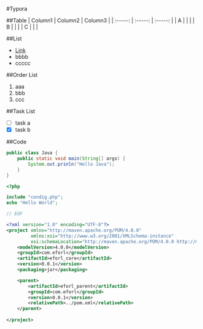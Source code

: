 #Typora

##Table
| Column1 | Column2 | Column3 |
| :-----: | :-----: | :-----: |
|    A    |         |         |
|    B    |         |         |
|    C    |         |         |

##List
- [Link](https://typora.io/)
- bbbb
- ccccc

##Order List
  1. aaa
  2. bbb
  3. ccc

##Task List
- [ ] task a
- [x] task b

##Code

```java
public class Java {
    public static void main(String[] args) {
        System.out.prinln("Hello Java");
    }
}
```

```php
<?php

include "condig.php";
echo "Hello World";

// EOF
```

```xml
<?xml version="1.0" encoding="UTF-8"?>
<project xmlns="http://maven.apache.org/POM/4.0.0"
         xmlns:xsi="http://www.w3.org/2001/XMLSchema-instance"
         xsi:schemaLocation="http://maven.apache.org/POM/4.0.0 http://maven.apache.org/xsd/maven-4.0.0.xsd">
    <modelVersion>4.0.0</modelVersion>
    <groupId>com.eforl</groupId>
    <artifactId>eforl_core</artifactId>
    <version>0.0.1</version>
    <packaging>jar</packaging>

    <parent>
        <artifactId>eforl_parent</artifactId>
        <groupId>com.eforl</groupId>
        <version>0.0.1</version>
        <relativePath>../pom.xml</relativePath>
    </parent>
 
</project>
```